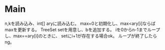 # Main
n,kを読み込み、int[] aryに読み込む。
max=0と初期化し、max<ary[i]ならばmaxを更新する。
TreeSet<Integer> setを用意し、bを追加する。
iを0からn-1までループし、max==ary[i]のときに、
setにi+1が存在する場合ok。
ループが終了したらng。
